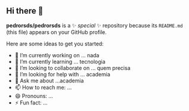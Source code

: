 ## Hi there 👋

**pedrorsds/pedrorsds** is a ✨ _special_ ✨ repository because its `README.md` (this file) appears on your GitHub profile.

Here are some ideas to get you started:

- 🔭 I’m currently working on ... nada
- 🌱 I’m currently learning ... tecnologia
- 👯 I’m looking to collaborate on ... quem precisa
- 🤔 I’m looking for help with ... academia
- 💬 Ask me about ...academia
- 📫 How to reach me: ...
- 😄 Pronouns: ...
- ⚡ Fun fact: ...
